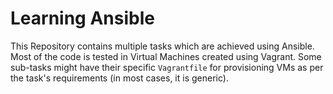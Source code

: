 # Learning Ansible

This Repository contains multiple tasks which are achieved using Ansible. Most of the code is tested in Virtual Machines created using Vagrant. Some sub-tasks might have their specific `Vagrantfile` for provisioning VMs as per the task's requirements (in most cases, it is generic).